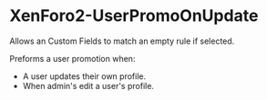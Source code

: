 # XenForo2-UserPromoOnUpdate

Allows an Custom Fields to match an empty rule if selected.

Preforms a user promotion when:
- A user updates their own profile.
- When admin's edit a user's profile.